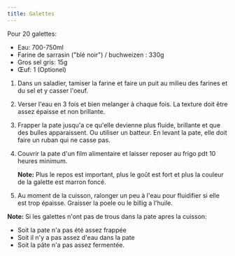 ```yaml
---
title: Galettes
---
```


Pour 20 galettes:

-   Eau: 700-750ml
-   Farine de sarrasin ("blé noir") / buchweizen : 330g
-   Gros sel gris: 15g
-   Œuf: 1 (Optionel)

1.  Dans un saladier, tamiser la farine et faire un puit au
    milieu des farines et du sel et y casser l'oeuf.

2.  Verser l'eau en 3 fois et bien melanger à chaque fois. La texture doit être assez épaisse et non brillante.

3.  Frapper la pate jusqu'a ce qu'elle devienne plus fluide, brillante
    et que des bulles apparaissent. Ou utiliser un batteur.
    En levant la pate, elle doit faire un ruban qui ne casse pas.

4.  Couvrir la pate d'un film alimentaire et laisser reposer au frigo pdt 10 heures minimum.

    **Note:** Plus le repos est important, plus le goût est fort et plus la couleur de la galette est marron foncé.

5.  Au moment de la cuisson, ralonger un peu à l'eau pour fluidifier si elle est trop épaisse.
    Graisser la poele ou le billig a l'huile.

**Note:** Si les galettes n'ont pas de trous dans la pate apres la cuisson:

- Soit la pate n'a pas été assez frappée
- Soit il n'y a pas assez d'eau dans la pate
- Soit la pâte n'a pas assez fermentée.
